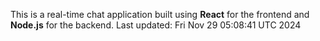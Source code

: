 This is a real-time chat application built using **React** for the frontend and **Node.js** for the backend.
Last updated: Fri Nov 29 05:08:41 UTC 2024
